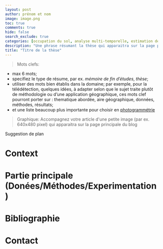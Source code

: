 ```yaml
---
layout: post
author: prénom et nom
image: image.png
toc: true
comments: true
hide: false
search_exclude: true
categories: [occupation du sol, analyse multi-temporelle, estimation de poses, appariement dense]
description: "Une phrase résumant la thèse qui apparaitra sur la page principale du blog"
title: "Titre de la thèse"
---
```



> Mots clefs: 
- max 6 mots; 
- specifiez le type de résume, par ex. *mémoire de fin d’études*, *thèse*; 
- utiliser des mots bien établis dans la domaine; par exemple, pour la télédétection, quelques idées, à adapter selon que le sujet traite plutôt de méthodologie ou d’une application géographique, ces mots clef pourront porter sur : thematique abordée, aire géographique, données, méthodes, résultats;
- et une liste beaucoup plus importante pour choisir en  [photogrammétrie](https://onlinelibrary.wiley.com/doi/10.1111/phor.12314)

> Graphique: Accompagnez votre article d'une petite image (par ex. 640x480 pixel) qui apparaitra sur la page principale du blog


Suggestion de plan
# Context

# Partie principale (Donées/Méthodes/Experimentation)

# Bibliographie

# Contact
